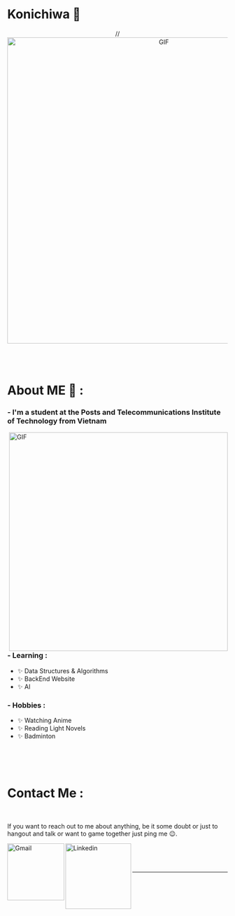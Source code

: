 # Konichiwa 👋

<div align="center">
//<img hight="300" width="700" alt="GIF" align="center" src="https://i.pinimg.com/originals/78/9b/72/789b729f0ab2fe4d19d3c74aebe55bd6.jpg">
</div>

</br>
</br>
</br>


# About ME 💬 :

### - I'm a student at the Posts and Telecommunications  Institute of Technology from Vietnam

<img hight="400" width="500" alt="GIF" align="right" src="https://genk.mediacdn.vn/2019/3/21/anh-0-1553159248938513439522.gif">

### - Learning :
- ✨ Data Structures & Algorithms
- ✨ BackEnd Website
- ✨ AI

### - Hobbies : 
- ✨ Watching Anime
- ✨ Reading Light Novels
- ✨ Badminton

</br>
</br>
</br>

# Contact Me :

<p>
 </br>


If you want to reach out to me about anything, be it some doubt or just to hangout and talk or want to game together just ping me 😉.

<a href="mailto:qxdangvietanh@gmail.com">
 <img align="left" alt="Gmail" width="130" hight="100" src="https://github.com/Xx-Ashutosh-xX/Xx-Ashutosh-xX/blob/master/assets/icons/gmail.png" />
</a>
<a href="https://www.linkedin.com/in/dang-nguyen-740748252/">
  <img align="left" alt="Linkedin" width="150" hight="100" src="https://github.com/Xx-Ashutosh-xX/Xx-Ashutosh-xX/blob/master/assets/icons/linkedin.png" />
</br>
</br>
</br>
</a>

*************
